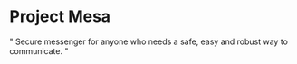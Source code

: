 # Project Mesa

" Secure messenger for anyone who needs a safe, easy and robust way to communicate. "

